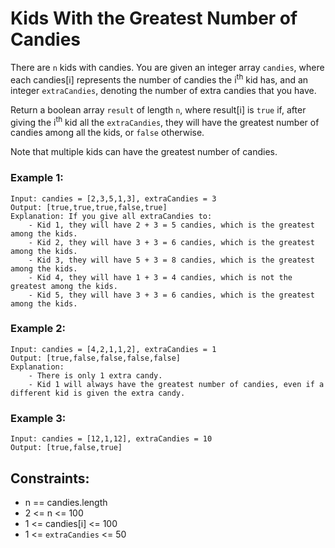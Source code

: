 # Kids With the Greatest Number of Candies

There are `n` kids with candies. You are given an integer array `candies`, where each candies[i] represents the number of candies the i<sup>th</sup> kid has, and an integer `extraCandies`, denoting the number of extra candies that you have.

Return a boolean array `result` of length `n`, where result[i] is `true` if, after giving the i<sup>th</sup> kid all the `extraCandies`, they will have the greatest number of candies among all the kids, or `false` otherwise.

Note that multiple kids can have the greatest number of candies.


### Example 1:
    Input: candies = [2,3,5,1,3], extraCandies = 3
    Output: [true,true,true,false,true] 
    Explanation: If you give all extraCandies to:
        - Kid 1, they will have 2 + 3 = 5 candies, which is the greatest among the kids.
        - Kid 2, they will have 3 + 3 = 6 candies, which is the greatest among the kids.
        - Kid 3, they will have 5 + 3 = 8 candies, which is the greatest among the kids.
        - Kid 4, they will have 1 + 3 = 4 candies, which is not the greatest among the kids.
        - Kid 5, they will have 3 + 3 = 6 candies, which is the greatest among the kids.

### Example 2:
    Input: candies = [4,2,1,1,2], extraCandies = 1
    Output: [true,false,false,false,false]
    Explanation:
        - There is only 1 extra candy.
        - Kid 1 will always have the greatest number of candies, even if a different kid is given the extra candy.

### Example 3:
    Input: candies = [12,1,12], extraCandies = 10
    Output: [true,false,true]

 

## Constraints:
   * n == candies.length
   * 2 <= n <= 100
   * 1 <= candies[i] <= 100
   * 1 <= `extraCandies` <= 50
